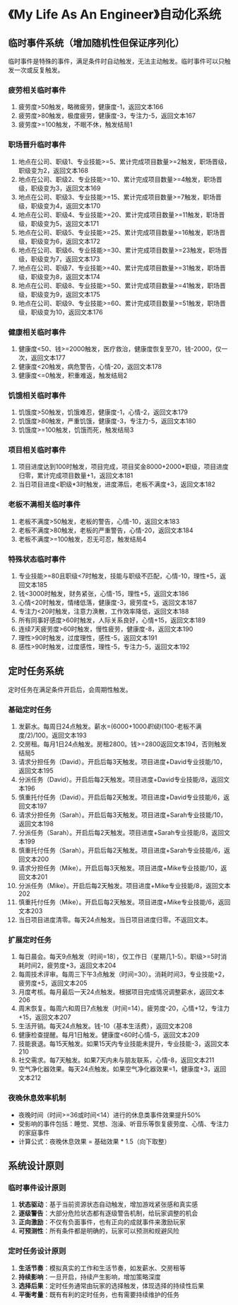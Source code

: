 # 《My Life As An Engineer》自动化系统

## 临时事件系统（增加随机性但保证序列化）

临时事件是特殊的事件，满足条件时自动触发，无法主动触发。临时事件可以只触发一次或反复触发。

### 疲劳相关临时事件

1. 疲劳度>50触发，略微疲劳，健康度-1，返回文本166
2. 疲劳度>80触发，极度疲劳，健康度-3，专注力-5，返回文本167
3. 疲劳度>=100触发，不眠不休，触发结局1

### 职场晋升临时事件

1. 地点在公司、职级1、专业技能>=5、累计完成项目数量>=2触发，职场晋级，职级变为2，返回文本168
2. 地点在公司、职级2、专业技能>=10、累计完成项目数量>=4触发，职场晋级，职级变为3，返回文本169
3. 地点在公司、职级3、专业技能>=15、累计完成项目数量>=7触发，职场晋级，职级变为4，返回文本170
4. 地点在公司、职级4、专业技能>=20、累计完成项目数量>=11触发，职场晋级，职级变为5，返回文本171
5. 地点在公司、职级5、专业技能>=25、累计完成项目数量>=16触发，职场晋级，职级变为6，返回文本172
6. 地点在公司、职级6、专业技能>=30、累计完成项目数量>=23触发，职场晋级，职级变为7，返回文本173
7. 地点在公司、职级7、专业技能>=40、累计完成项目数量>=31触发，职场晋级，职级变为8，返回文本174
8. 地点在公司、职级8、专业技能>=50、累计完成项目数量>=41触发，职场晋级，职级变为9，返回文本175
9. 地点在公司、职级9、专业技能>=60、累计完成项目数量>=51触发，职场晋级，职级变为10，返回文本176

### 健康相关临时事件

1. 健康度<50、钱>=2000触发，医疗救治，健康度恢复至70，钱-2000，仅一次，返回文本177
2. 健康度<20触发，病危警告，心情-20，返回文本178
3. 健康度<=0触发，积重难返，触发结局2

### 饥饿相关临时事件

1. 饥饿度>50触发，饥饿难忍，健康度-1，心情-2，返回文本179
2. 饥饿度>80触发，严重饥饿，健康度-3，专注力-5，返回文本180
3. 饥饿度>=100触发，饥饿而死，触发结局3

### 项目相关临时事件

1. 项目进度达到100时触发，项目完成，项目奖金8000+2000*职级，项目进度归零，累计完成项目数量+1，返回文本181
2. 当日项目进度<职级*3时触发，进度滞后，老板不满度+3，返回文本182

### 老板不满相关临时事件

1. 老板不满度>50触发，老板的警告，心情-10，返回文本183
2. 老板不满度>80触发，老板的严重警告，心情-20，返回文本184
3. 老板不满度>=100触发，忍无可忍，触发结局4

### 特殊状态临时事件

1. 专业技能>=80且职级<7时触发，技能与职级不匹配，心情-10，理性+5，返回文本185
2. 钱<3000时触发，财务紧张，心情-15，理性+5，返回文本186
3. 心情<20时触发，情绪低落，健康度-3，疲劳度+5，返回文本187
4. 专注力<20时触发，注意力涣散，工作效率降低，返回文本188
5. 所有同事好感度>60时触发，人际关系良好，心情+15，返回文本189
6. 连续7天疲劳度>60时触发，慢性疲劳，健康度-8，返回文本190
7. 理性>90时触发，过度理性，感性-5，返回文本191
8. 感性>90时触发，过度感性，理性-5，专注力-5，返回文本192

## 定时任务系统

定时任务在满足条件开启后，会周期性触发。

### 基础定时任务

1. 发薪水。每周日24点触发。薪水=(6000+1000*职级)*(100-老板不满度/2)/100。返回文本193
2. 交房租。每月1日24点触发。房租2800。钱>=2800返回文本194，否则触发结局5
3. 请求分担任务（David）。开启后每3天触发。项目进度+David专业技能/10，返回文本195
4. 分派任务（David）。开启后每2天触发。项目进度+David专业技能/8，返回文本196
5. 慎重托付任务（David）。开启后每2天触发。项目进度+David专业技能/6，返回文本197
6. 请求分担任务（Sarah）。开启后每3天触发。项目进度+Sarah专业技能/10，返回文本198
7. 分派任务（Sarah）。开启后每2天触发。项目进度+Sarah专业技能/8，返回文本199
8. 慎重托付任务（Sarah）。开启后每2天触发。项目进度+Sarah专业技能/6，返回文本200
9. 请求分担任务（Mike）。开启后每3天触发。项目进度+Mike专业技能/10，返回文本201
10. 分派任务（Mike）。开启后每2天触发。项目进度+Mike专业技能/8，返回文本202
11. 慎重托付任务（Mike）。开启后每2天触发。项目进度+Mike专业技能/6，返回文本203
12. 当日项目进度清零。每天24点触发。当日项目进度归零。不返回文本。

### 扩展定时任务

1. 每日晨会。每天9点触发（时间=18），仅工作日（星期几1-5）。职级>=5时消耗时间2，疲劳度+3，返回文本204
2. 每周技术评审。每周三下午3点触发（时间=30）。消耗时间3，专业技能+2，疲劳度+5，返回文本205
3. 月度考核。每月最后一天24点触发。根据项目完成情况调整薪水，返回文本206
4. 周末恢复。每周六和周日7点触发（时间=14）。疲劳度-20，心情+12，专注力+15，返回文本207
5. 生活开销。每天24点触发。钱-10（基本生活费），返回文本208
6. 健康检查提醒。每月1日触发。健康度<60时心情-5，返回文本209
7. 技能衰退。每15天触发。如果15天内专业技能未提升，专业技能-3，返回文本210
8. 社交需求。每7天触发。如果7天内未与朋友联系，心情-8，返回文本211
9. 空气净化器效果。每天24点触发。如果空气净化器效果=1，健康度+3，返回文本212

### 夜晚休息效率机制

- 夜晚时间（时间>=36或时间<14）进行的休息类事件效果提升50%
- 受影响的事件包括：睡觉、冥想、泡澡、听音乐等恢复疲劳度、心情、专注力的家庭事件
- 计算公式：夜晚休息效果 = 基础效果 * 1.5（向下取整）

## 系统设计原则

### 临时事件设计原则
1. **状态驱动**：基于当前资源状态自动触发，增加游戏紧张感和真实感
2. **逐级警告**：大部分危险状态都有逐级警告机制，给玩家调整的机会
3. **正向激励**：不仅有负面事件，也有正向的成就事件来激励玩家
4. **可预测性**：所有条件都是明确的，玩家可以预测和规避风险

### 定时任务设计原则
1. **生活节奏**：模拟真实的工作和生活节奏，如发薪水、交房租等
2. **持续影响**：一旦开启，持续产生影响，增加策略深度
3. **选择后果**：定时任务通常由玩家的选择触发，体现选择的持续性后果
4. **平衡考量**：既有有利的定时任务，也有需要持续维护的任务 
